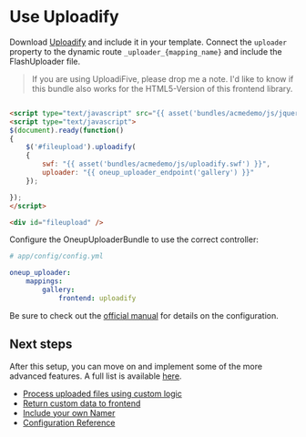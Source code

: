 Use Uploadify
=============

Download [Uploadify](http://www.uploadify.com/download/) and include it in your template. Connect the `uploader` property to the dynamic route `_uploader_{mapping_name}` and include the FlashUploader file.

> If you are using UploadiFive, please drop me a note. I'd like to know if this bundle also works for the HTML5-Version of this frontend library.

```html

<script type="text/javascript" src="{{ asset('bundles/acmedemo/js/jquery.uploadify.js') }}"></script>
<script type="text/javascript">
$(document).ready(function()
{
    $('#fileupload').uploadify(
    {
        swf: "{{ asset('bundles/acmedemo/js/uploadify.swf') }}",
        uploader: "{{ oneup_uploader_endpoint('gallery') }}"
    });

});
</script>

<div id="fileupload" />
```

Configure the OneupUploaderBundle to use the correct controller:

```yaml
# app/config/config.yml

oneup_uploader:
    mappings:
        gallery:
            frontend: uploadify
```

Be sure to check out the [official manual](http://www.uploadify.com/documentation/) for details on the configuration.

Next steps
----------

After this setup, you can move on and implement some of the more advanced features. A full list is available [here](https://github.com/1up-lab/OneupUploaderBundle/blob/main/doc/index.md#next-steps).

* [Process uploaded files using custom logic](custom_logic.md)
* [Return custom data to frontend](response.md)
* [Include your own Namer](custom_namer.md)
* [Configuration Reference](configuration_reference.md)
